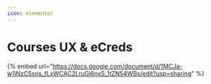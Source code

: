 ```yaml
---
icon: elementor
---
```


# Courses UX & eCreds



{% embed url="https://docs.google.com/document/d/1MCJa-w1iNzC5sns_fLxWCAC2LruGj6nxS_1tZN54WBs/edit?usp=sharing" %}
